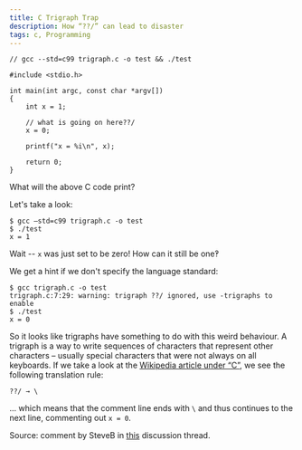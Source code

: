 ```yaml
---
title: C Trigraph Trap
description: How “??/” can lead to disaster
tags: c, Programming
---
```


~~~{.cpp}
// gcc --std=c99 trigraph.c -o test && ./test

#include <stdio.h>

int main(int argc, const char *argv[])
{
    int x = 1;

    // what is going on here??/
    x = 0;

    printf("x = %i\n", x);

    return 0;
}
~~~

What will the above C code print?

Let's take a look:

    $ gcc –std=c99 trigraph.c -o test
    $ ./test
    x = 1

Wait -- `x` was just set to be zero! How can it still be one‽

We get a hint if we don't specify the language standard:

    $ gcc trigraph.c -o test
    trigraph.c:7:29: warning: trigraph ??/ ignored, use -trigraphs to enable
    $ ./test
    x = 0

So it looks like trigraphs have something to do with this weird behaviour. A
trigraph is a way to write sequences of characters that represent other
characters – usually special characters that were not always on all keyboards.
If we take a look at the [Wikipedia article under
“C”](http://en.wikipedia.org/wiki/Digraphs_and_trigraphs#C), we see the
following translation rule:

    ??/ → \

... which means that the comment line ends with `\` and thus continues to the
next line, commenting out `x = 0`.

Source: comment by SteveB in [this](http://www.elpauer.org/?p=971) discussion
thread.

